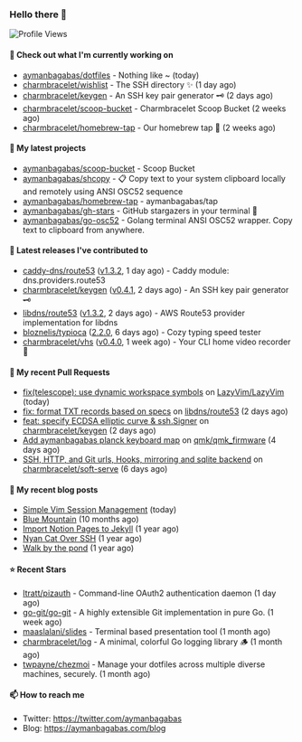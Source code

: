 ### Hello there 👋

![Profile Views](https://komarev.com/ghpvc/?username=aymanbagabas&label=PROFILE+VIEWS)

#### 👷 Check out what I'm currently working on

- [aymanbagabas/dotfiles](https://github.com/aymanbagabas/dotfiles) - Nothing like ~ (today)
- [charmbracelet/wishlist](https://github.com/charmbracelet/wishlist) - The SSH directory ✨ (1 day ago)
- [charmbracelet/keygen](https://github.com/charmbracelet/keygen) - An SSH key pair generator 🗝️ (2 days ago)
- [charmbracelet/scoop-bucket](https://github.com/charmbracelet/scoop-bucket) - Charmbracelet Scoop Bucket (2 weeks ago)
- [charmbracelet/homebrew-tap](https://github.com/charmbracelet/homebrew-tap) - Our homebrew tap 🍺 (2 weeks ago)

#### 🌱 My latest projects

- [aymanbagabas/scoop-bucket](https://github.com/aymanbagabas/scoop-bucket) - Scoop Bucket
- [aymanbagabas/shcopy](https://github.com/aymanbagabas/shcopy) - 📋 Copy text to your system clipboard locally and remotely using ANSI OSC52 sequence
- [aymanbagabas/homebrew-tap](https://github.com/aymanbagabas/homebrew-tap) - aymanbagabas/tap
- [aymanbagabas/gh-stars](https://github.com/aymanbagabas/gh-stars) - GitHub stargazers in your terminal 🌟
- [aymanbagabas/go-osc52](https://github.com/aymanbagabas/go-osc52) - Golang terminal ANSI OSC52 wrapper. Copy text to clipboard from anywhere.

#### 🔭 Latest releases I've contributed to

- [caddy-dns/route53](https://github.com/caddy-dns/route53) ([v1.3.2](https://github.com/caddy-dns/route53/releases/tag/v1.3.2), 1 day ago) - Caddy module: dns.providers.route53
- [charmbracelet/keygen](https://github.com/charmbracelet/keygen) ([v0.4.1](https://github.com/charmbracelet/keygen/releases/tag/v0.4.1), 2 days ago) - An SSH key pair generator 🗝️
- [libdns/route53](https://github.com/libdns/route53) ([v1.3.2](https://github.com/libdns/route53/releases/tag/v1.3.2), 2 days ago) - AWS Route53 provider implementation for libdns
- [bloznelis/typioca](https://github.com/bloznelis/typioca) ([2.2.0](https://github.com/bloznelis/typioca/releases/tag/2.2.0), 6 days ago) - Cozy typing speed tester
- [charmbracelet/vhs](https://github.com/charmbracelet/vhs) ([v0.4.0](https://github.com/charmbracelet/vhs/releases/tag/v0.4.0), 1 week ago) - Your CLI home video recorder 📼

#### 🔨 My recent Pull Requests

- [fix(telescope): use dynamic workspace symbols](https://github.com/LazyVim/LazyVim/pull/577) on [LazyVim/LazyVim](https://github.com/LazyVim/LazyVim) (today)
- [fix: format TXT records based on specs](https://github.com/libdns/route53/pull/45) on [libdns/route53](https://github.com/libdns/route53) (2 days ago)
- [feat: specify ECDSA elliptic curve &amp; ssh.Signer](https://github.com/charmbracelet/keygen/pull/10) on [charmbracelet/keygen](https://github.com/charmbracelet/keygen) (2 days ago)
- [Add aymanbagabas planck keyboard map](https://github.com/qmk/qmk_firmware/pull/20391) on [qmk/qmk_firmware](https://github.com/qmk/qmk_firmware) (4 days ago)
- [SSH, HTTP, and Git urls, Hooks, mirroring and sqlite backend](https://github.com/charmbracelet/soft-serve/pull/242) on [charmbracelet/soft-serve](https://github.com/charmbracelet/soft-serve) (6 days ago)

#### 📜 My recent blog posts

- [Simple Vim Session Management](https://aymanbagabas.com/blog/2023/04/13/simple-vim-session-management.html) (today)
- [Blue Mountain](https://aymanbagabas.com/blog/2022/06/02/blue-mountain.html) (10 months ago)
- [Import Notion Pages to Jekyll](https://aymanbagabas.com/blog/2022/03/29/import-notion-pages-to-jekyll.html) (1 year ago)
- [Nyan Cat Over SSH](https://aymanbagabas.com/blog/2022/03/25/nyan-cat-over-ssh.html) (1 year ago)
- [Walk by the pond](https://aymanbagabas.com/blog/2022/03/10/walk-by-the-pond.html) (1 year ago)

#### ⭐ Recent Stars

- [ltratt/pizauth](https://github.com/ltratt/pizauth) - Command-line OAuth2 authentication daemon (1 day ago)
- [go-git/go-git](https://github.com/go-git/go-git) - A highly extensible Git implementation in pure Go. (1 week ago)
- [maaslalani/slides](https://github.com/maaslalani/slides) - Terminal based presentation tool (1 month ago)
- [charmbracelet/log](https://github.com/charmbracelet/log) - A minimal, colorful Go logging library 🪵 (1 month ago)
- [twpayne/chezmoi](https://github.com/twpayne/chezmoi) - Manage your dotfiles across multiple diverse machines, securely. (1 month ago)

#### 📫 How to reach me

- Twitter: https://twitter.com/aymanbagabas
- Blog: https://aymanbagabas.com/blog
